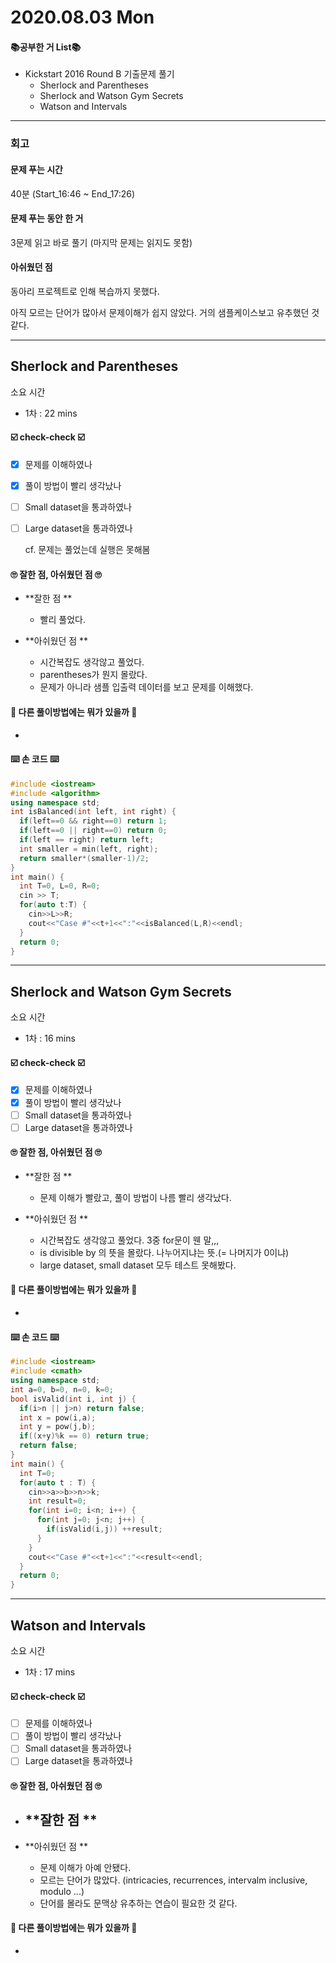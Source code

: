 # 2020.08.03 Mon

#### 📚공부한 거 List📚

- Kickstart 2016 Round B 기출문제 풀기
  - Sherlock and Parentheses
  - Sherlock and Watson Gym Secrets
  - Watson and Intervals

------

### 회고 

#### 문제 푸는 시간

40분 (Start_16:46 ~ End_17:26)

#### 문제 푸는 동안 한 거

3문제 읽고 바로 풀기 (마지막 문제는 읽지도 못함)

#### 아쉬웠던 점

동아리 프로젝트로 인해 복습까지 못했다.

아직 모르는 단어가 많아서 문제이해가 쉽지 않았다. 거의 샘플케이스보고 유추했던 것 같다. 

--------

## Sherlock and Parentheses

소요 시간

- 1차 : 22 mins

#### ☑️ check-check ☑️

- [x] 문제를 이해하였나

- [x] 풀이 방법이 빨리 생각났나

- [ ] Small dataset을 통과하였나

- [ ] Large dataset을 통과하였나

  cf. 문제는 풀었는데 실행은 못해봄

#### 🙄 잘한 점, 아쉬웠던 점 🙄

- **잘한 점 **
  - 빨리 풀었다. 

- **아쉬웠던 점 **
  - 시간복잡도 생각않고 풀었다.
  - parentheses가 뭔지 몰랐다. 
  - 문제가 아니라 샘플 입출력 데이터를 보고 문제를 이해했다. 

#### 🧐 다른 풀이방법에는 뭐가 있을까 🧐

-

#### ⌨️ 손 코드 ⌨️

```c++
#include <iostream>
#include <algorithm>
using namespace std;
int isBalanced(int left, int right) {
  if(left==0 && right==0) return 1;
  if(left==0 || right==0) return 0;
  if(left == right) return left;
  int smaller = min(left, right);
  return smaller*(smaller-1)/2;
}
int main() {
  int T=0, L=0, R=0;
  cin >> T; 
  for(auto t:T) {
    cin>>L>>R;
    cout<<"Case #"<<t+1<<":"<<isBalanced(L,R)<<endl;
  }
  return 0;
}
```

------------

## Sherlock and Watson Gym Secrets

소요 시간 

- 1차 : 16 mins  

#### ☑️ check-check ☑️

- [x] 문제를 이해하였나
- [x] 풀이 방법이 빨리 생각났나
- [ ] Small dataset을 통과하였나
- [ ] Large dataset을 통과하였나

#### 🙄 잘한 점, 아쉬웠던 점 🙄

- **잘한 점 **
  - 문제 이해가 빨랐고, 풀이 방법이 나름 빨리 생각났다.

- **아쉬웠던 점 **
  - 시간복잡도 생각않고 풀었다. 3중 for문이 웬 말,,,
  - is divisible by 의 뜻을 몰랐다. 나누어지냐는 뜻.(= 나머지가 0이냐)
  - large dataset, small dataset 모두 테스트 못해봤다.

#### 🧐 다른 풀이방법에는 뭐가 있을까 🧐

-

#### ⌨️ 손 코드 ⌨️

```c++
#include <iostream>
#include <cmath>
using namespace std;
int a=0, b=0, n=0, k=0;
bool isValid(int i, int j) {
  if(i>n || j>n) return false;
  int x = pow(i,a);
  int y = pow(j,b);
  if((x+y)%k == 0) return true;
  return false;
}
int main() {
  int T=0;
  for(auto t : T) {
    cin>>a>>b>>n>>k;
    int result=0;
    for(int i=0; i<n; i++) {
      for(int j=0; j<n; j++) {
        if(isValid(i,j)) ++result;
      }
    }
    cout<<"Case #"<<t+1<<":"<<result<<endl;
  }
  return 0;
}
```

---------

## Watson and Intervals

소요 시간

- 1차 : 17 mins

#### ☑️ check-check ☑️

- [ ] 문제를 이해하였나
- [ ] 풀이 방법이 빨리 생각났나
- [ ] Small dataset을 통과하였나
- [ ] Large dataset을 통과하였나

#### 🙄 잘한 점, 아쉬웠던 점 🙄

- **잘한 점 **
  - 

- **아쉬웠던 점 **
  - 문제 이해가 아예 안됐다.
  - 모르는 단어가 많았다. (intricacies, recurrences, intervalm inclusive, modulo ...)
  - 단어를 몰라도 문맥상 유추하는 연습이 필요한 것 같다. 

#### 🧐 다른 풀이방법에는 뭐가 있을까 🧐

-

